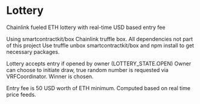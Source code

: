 # Lottery
Chainlink fueled ETH lottery with real-time USD based entry fee

Using smartcontractkit/box Chainlink truffle box.
All dependencies not part of this project
Use truffle unbox smartcontractkit/box and npm install to get necessary packages.

Lottery accepts entry if opened by owner (LOTTERY_STATE.OPEN)
Owner can choose to initiate draw, true random number is requested via VRFCoordinator.
Winner is chosen.

Entry fee is 50 USD worth of ETH minimum.
Computed based on real time price feeds.
